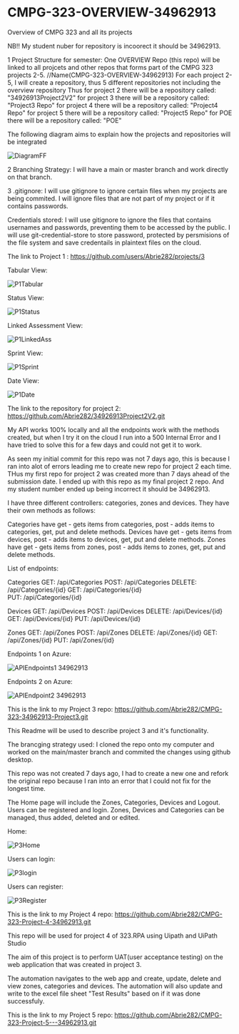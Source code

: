 # CMPG-323-OVERVIEW-34962913
Overview of CMPG 323 and all its projects

NB!! My student nuber for repository is incoorect it should be 34962913.

1 Project Structure for semester:
One OVERVIEW Repo (this repo) will be linked to all projcets and other repos that forms part of the CMPG 323 projects 2-5. //Name(CMPG-323-OVERVIEW-34962913)
For each project 2-5, I will create a repository, thus 5 different repositories not including the overview repository
Thus for project 2 there will be a repository called:  "34926913Project2V2"
     for project 3 there will be a repository called:  "Project3 Repo"
     for project 4 there will be a repository called:  "Project4 Repo"
     for project 5 there will be a repository called:  "Project5 Repo"
     for POE there will be a repository called: "POE"
     
The following diagram aims to explain how the projects and repositories will be integrated

![DiagramFF](https://user-images.githubusercontent.com/84916225/202378442-34a3ba22-3d97-449b-a248-3c4f25504e06.png)

2 Branching Strategy:
I will have a main or master branch and work directly on that branch.

3 .gitignore: 
I will use gitignore to ignore certain files when my projects are being commited. 
I will ignore files that are not part of my project or if it contains passwords.


 Credentials stored: 
 I will use gitignore to ignore the files that contains usernames and passwords, preventing them to be accessed by the public. I will use git-credential-store to store  password, protected by persmisions of the file system and save credentails in plaintext files on the cloud.


The link to Project 1 : https://github.com/users/Abrie282/projects/3

Tabular View:

![P1Tabular](https://user-images.githubusercontent.com/84916225/202381253-682b81d2-a34c-42c3-9207-f6b0475c96fb.jpg)


Status View:

![P1Status](https://user-images.githubusercontent.com/84916225/202381549-99c26d68-b26c-4645-8173-e698d09dce8a.jpg)

Linked Assessment View:

![P1LinkedAss](https://user-images.githubusercontent.com/84916225/202381909-917474eb-7d5d-49d1-bcd4-4ff4f7fda917.jpg)

Sprint View:

![P1Sprint](https://user-images.githubusercontent.com/84916225/202382344-6037217c-df36-4f89-82f3-35576cb148e7.jpg)

Date View:

![P1Date](https://user-images.githubusercontent.com/84916225/202382633-3067e574-fa10-483c-a659-77d23193c7d1.jpg)


The link to the repository for project 2: https://github.com/Abrie282/34926913Project2V2.git


My API works 100% locally and all the endpoints work with the methods created, but when I try it on the cloud I run into a 500 Internal Error and I have tried to solve this for a few days and could not get it to work.

As seen my initial commit for this repo was not 7 days ago, this is because I ran into alot of errors leading me to create new repo for project 2 each time. THus my first repo for project 2 was created more than 7 days ahead of the submission date.
I ended up with this repo as my final project 2 repo. And my student number ended up being incorrect it should be 34962913.


I have three different controllers: categories, zones and devices. They have their own methods as follows:

Categories have get - gets items from categories, post - adds items to categories, get, put and delete methods.
Devices have get - gets items from devices, post - adds items to devices, get, put and delete methods.
Zones have get - gets items from zones, post - adds items to zones, get, put and delete methods.

List of endpoints: 

Categories GET:    /api/Categories
          POST:    /api/Categories
          DELETE:  /api/Categories/{id}
          GET:     /api/Categories/{id}  
          PUT:     /api/Categories/{id}
          
 Devices  GET:     /api/Devices
          POST:    /api/Devices
          DELETE:  /api/Devices/{id}
          GET:     /api/Devices/{id} 
          PUT:     /api/Devices/{id}
         
  Zones   GET:     /api/Zones
          POST:    /api/Zones
          DELETE:  /api/Zones/{id}
          GET:     /api/Zones/{id}
          PUT:     /api/Zones/{id}
          
Endpoints 1 on Azure:

![APIEndpoints1 34962913](https://user-images.githubusercontent.com/84916225/202383462-51e0b7e7-ad07-4da3-8fa0-3a394d17bb08.png)

Endpoints 2 on Azure:

![APIEndpoint2 34962913](https://user-images.githubusercontent.com/84916225/202383574-58db3ab2-6f71-4b7e-8434-1aa6bad0eae2.png)







This is the link to my Project 3 repo: https://github.com/Abrie282/CMPG-323-34962913-Project3.git


This Readme will be used to describe project 3 and it's functionality.

The brancging strategy used: I cloned the repo onto my computer and worked on the main/master branch and commited the changes using github desktop.

This repo was not created 7 days ago, I had to create a new one and refork the original repo because I ran into an error that I could not fix for the longest time.

The Home page will include the Zones, Categories, Devices and Logout. Users can be registered and login.
Zones, Devices and Categories can be managed, thus added, deleted and or edited.

Home: 

![P3Home](https://user-images.githubusercontent.com/84916225/202387356-e32a6717-5ec8-4b95-8d7d-959f7611ad7a.jpg)

Users can login:

![P3login](https://user-images.githubusercontent.com/84916225/202387725-d7dafc2d-5b27-4629-877c-a29c74a59149.jpg)

Users can register:

![P3Register](https://user-images.githubusercontent.com/84916225/202388025-07a063ce-5bac-44f6-8cd6-3735c270c68f.jpg)

This is the link to my Project 4 repo: https://github.com/Abrie282/CMPG-323-Project-4-34962913.git

This repo will be used for project 4 of 323.RPA using Uipath and UiPath Studio
 
 The aim of this project is to perform UAT(user acceptance testing) on the web application that was created in project 3.
 
 The automation navigates to the web app and create, update, delete and view zones, categories and devices.
 The automation will also update and write to the excel file sheet "Test Results" based on if it was done  successfuly.

This is the link to my Project 5 repo: https://github.com/Abrie282/CMPG-323-Project-5---34962913.git



